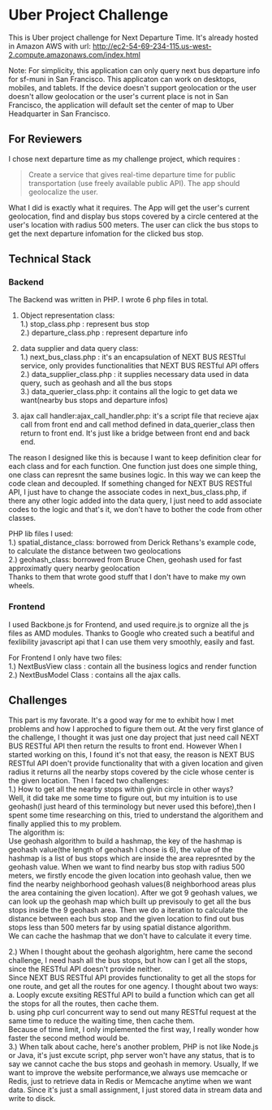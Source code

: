 # Uber Project Challenge
This is Uber project challenge for Next Departure Time. It's already hosted in Amazon AWS with url: http://ec2-54-69-234-115.us-west-2.compute.amazonaws.com/index.html

Note: For simplicity, this application can only query next bus departure info for sf-muni in San Francisco. This applicaton can work on 
desktops, mobiles, and tablets. If the device doesn't support geolocation or the user doesn't allow geolocation or the user's current 
place is not in San Francisco, the application will default set the center of map to Uber Headquarter in San Francisco.

## For Reviewers
I chose next departure time as my challenge project, which requires :
> Create a service that gives real-time departure time for public transportation (use freely available public API). The app should geolocalize the user.

What I did is exactly what it requires. The App will get the user's current geolocation, find and display bus stops covered by a circle centered at the user's location with radius 500 meters. The user can click the bus stops to get the next departure infomation for the clicked bus stop.

## Technical Stack
### Backend
The Backend was written in PHP. I wrote 6 php files in total.<br />
1. Object representation class:<br />
   1.) stop_class.php : represent bus stop<br />
   2.) departure_class.php : represent departure info<br />

2. data supplier and data query class:<br />
  1.) next_bus_class.php : it's an encapsulation of NEXT BUS RESTful service, only provides functionalities that NEXT BUS RESTful API offers<br />
  2.) data_supplier_class.php : it supplies necessary data used in data query, such as geohash and all the bus stops<br />
  3.) data_querier_class.php: it contains all the logic to get data we want(nearby bus stops and departure infos)<br />

3. ajax call handler:ajax_call_handler.php: it's a script file that recieve ajax call from front end and call method defined in data_querier_class then return to front end. It's just like a bridge between front end and back end.

The reason I designed like this is because I want to keep definition clear for each class and for each function. One function just does one simple thing, one class can represnt the same busines logic. In this way we can keep the code clean and decoupled. If something changed for NEXT BUS RESTful API, I just have to change the associate codes in next_bus_class.php, if there any other logic added into the data query, I just need to add associate codes to the logic and that's it, we don't have to bother the code from other classes.

PHP lib files I used:<br />
1.) spatial_distance_class: borrowed from Derick Rethans's example code, to calculate the distance between two geolocations<br />
2.) geohash_class: borrowed from Bruce Chen, geohash used for fast approximatly query nearby geolocation<br />
Thanks to them that wrote good stuff that I don't have to make my own wheels. <br />

### Frontend<br />
I used Backbone.js for Frontend, and used require.js to orgnize all the js files as AMD modules.
Thanks to Google who created such a beatiful and fexlibility javascript api that I can use them very smoothly, easily and fast.

For Frontend I only have two files:<br />
1.) NextBusView class : contain all the business logics and render function<br />
2.) NextBusModel Class : contains all the ajax calls.<br />

## Challenges
This part is my favorate. It's a good way for me to exhibit how I met problems and how I approched to figure them out. At the very first glance of the challenge, I thought it was just one day project that just need call NEXT BUS RESTful API then return the results to front end. However When I started working on this, I found it's not that easy, the reason is NEXT BUS RESTful API doen't provide functionality that with a given location and given radius it returns all the nearby stops covered by the cicle whose center is the given location.
Then I faced two challenges:<br /> 
1.) How to get all the nearby stops within givin circle in other ways?<br />
Well, it did take me some time to figure out, but my intuition is to use geohash(I just heard of this terminology but never used this before),then I spent some time researching on this, tried to understand the algorithem and finally applied this to my problem. <br />
The algorithm is: <br />
Use geohash algorithm to build a hashmap, the key of the hashmap is geohash value(the length of geohash I chose is 6), the value of the hashmap is a list of bus stops which are inside the area represnted by the geohash value. When we want to find nearby bus stop with radius 500 meters, we firstly encode the given location into geohash value, then we find the nearby neighborhood geohash values(8 neighborhood areas plus the area containing the given location). After we got 9 geohash values, we can look up the geohash map which built up previsouly to get all the bus stops inside the 9 geohash area. Then we do a iteration to calculate the distance between each bus stop and the given location to find out bus stops less than 500 meters far by using spatial distance algorithm. <br />
We can cache the hashmap that we don't have to calculate it every time.

2.) When I thought about the geohash algorightm, here came the second challenge, I need hash all the bus stops, but how can I get all the stops, since the RESTful API doesn't provide neither. <br />
Since NEXT BUS RESTful API provides functionality to get all the stops for one route, and get all the routes for one agency. I thought about two ways: <br />
a. Looply excute exsiting RESTful API to build a function which can get all the stops for all the routes, then cache them.<br />
b. using php curl concurrent way to send out many RESTful request at the same time to reduce the waiting time, then cache them.<br />
Because of time limit, I only implemented the first way, I really wonder how faster the second method would be.<br />
3.) When talk about cache, here's another problem, PHP is not like Node.js or Java, it's just excute script, php server won't have any status,  that is to say we cannot cache the bus stops and geohash in memory. Usually, If we want to improve the website performance,we always use memcache or Redis, just to retrieve data in Redis or Memcache anytime when we want data.  Since it's just a small assignment, I just stored data in stream data and write to disck.<br />


  
  
  
